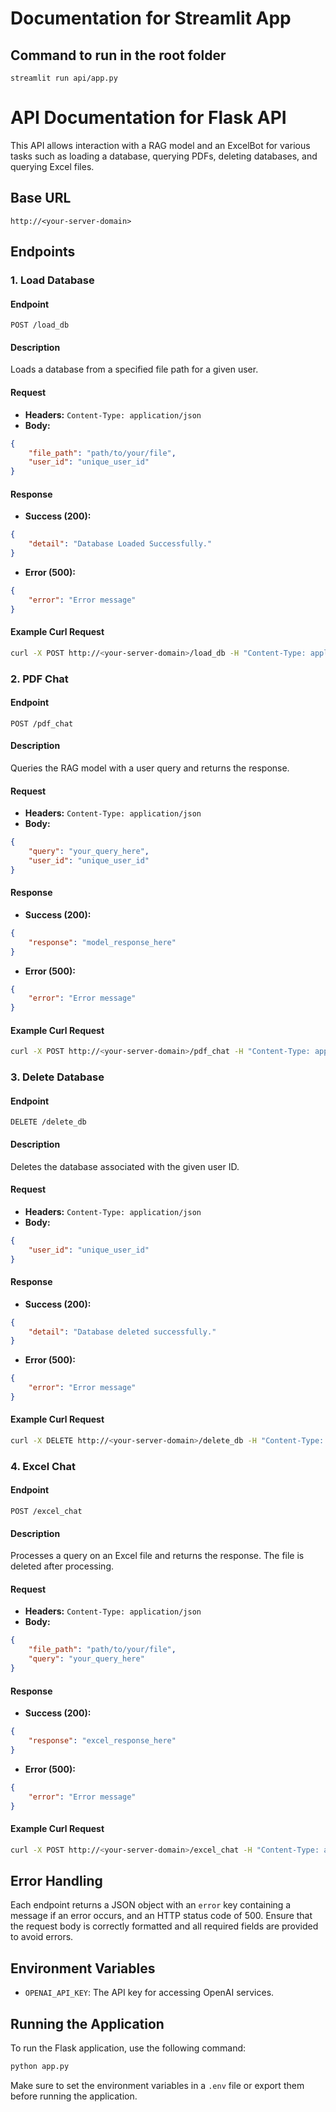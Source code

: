 # Documentation for Streamlit App

## Command to run in the root folder

```
streamlit run api/app.py
```

# API Documentation for Flask API

This API allows interaction with a RAG model and an ExcelBot for various tasks such as loading a database, querying PDFs, deleting databases, and querying Excel files.

## Base URL

```
http://<your-server-domain>
```

## Endpoints

### 1. Load Database

#### Endpoint

```
POST /load_db
```

#### Description

Loads a database from a specified file path for a given user.

#### Request

- **Headers:** `Content-Type: application/json`
- **Body:**

```json
{
    "file_path": "path/to/your/file",
    "user_id": "unique_user_id"
}
```

#### Response

- **Success (200):**

```json
{
    "detail": "Database Loaded Successfully."
}
```

- **Error (500):**

```json
{
    "error": "Error message"
}
```

#### Example Curl Request

```bash
curl -X POST http://<your-server-domain>/load_db -H "Content-Type: application/json" -d '{"file_path": "path/to/your/file", "user_id": "unique_user_id"}'
```

### 2. PDF Chat

#### Endpoint

```
POST /pdf_chat
```

#### Description

Queries the RAG model with a user query and returns the response.

#### Request

- **Headers:** `Content-Type: application/json`
- **Body:**

```json
{
    "query": "your_query_here",
    "user_id": "unique_user_id"
}
```

#### Response

- **Success (200):**

```json
{
    "response": "model_response_here"
}
```

- **Error (500):**

```json
{
    "error": "Error message"
}
```

#### Example Curl Request

```bash
curl -X POST http://<your-server-domain>/pdf_chat -H "Content-Type: application/json" -d '{"query": "your_query_here", "user_id": "unique_user_id"}'
```

### 3. Delete Database

#### Endpoint

```
DELETE /delete_db
```

#### Description

Deletes the database associated with the given user ID.

#### Request

- **Headers:** `Content-Type: application/json`
- **Body:**

```json
{
    "user_id": "unique_user_id"
}
```

#### Response

- **Success (200):**

```json
{
    "detail": "Database deleted successfully."
}
```

- **Error (500):**

```json
{
    "error": "Error message"
}
```

#### Example Curl Request

```bash
curl -X DELETE http://<your-server-domain>/delete_db -H "Content-Type: application/json" -d '{"user_id": "unique_user_id"}'
```

### 4. Excel Chat

#### Endpoint

```
POST /excel_chat
```

#### Description

Processes a query on an Excel file and returns the response. The file is deleted after processing.

#### Request

- **Headers:** `Content-Type: application/json`
- **Body:**

```json
{
    "file_path": "path/to/your/file",
    "query": "your_query_here"
}
```

#### Response

- **Success (200):**

```json
{
    "response": "excel_response_here"
}
```

- **Error (500):**

```json
{
    "error": "Error message"
}
```

#### Example Curl Request

```bash
curl -X POST http://<your-server-domain>/excel_chat -H "Content-Type: application/json" -d '{"file_path": "path/to/your/file", "query": "your_query_here"}'
```

## Error Handling

Each endpoint returns a JSON object with an `error` key containing a message if an error occurs, and an HTTP status code of 500. Ensure that the request body is correctly formatted and all required fields are provided to avoid errors.

## Environment Variables

- `OPENAI_API_KEY`: The API key for accessing OpenAI services.

## Running the Application

To run the Flask application, use the following command:

```bash
python app.py
```

Make sure to set the environment variables in a `.env` file or export them before running the application.
